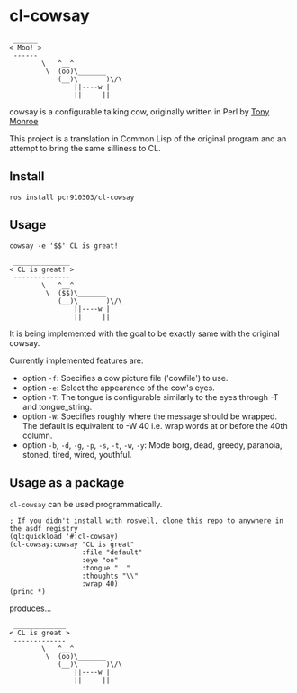 # cl-cowsay

```
 ______
< Moo! >
 ------
        \   ^__^
         \  (oo)\_______
            (__)\       )\/\
                ||----w |
                ||     ||
```

cowsay is a configurable talking cow, originally written in Perl by [Tony Monroe](https://github.com/tnalpgge/rank-amateur-cowsay)

This project is a translation in Common Lisp of the original program and an attempt to bring the same silliness to CL.

## Install

``` shell
ros install pcr910303/cl-cowsay
```

## Usage

``` shell
cowsay -e '$$' CL is great!
```

```
 ______________
< CL is great! >
 --------------
        \   ^__^
         \  ($$)\_______
            (__)\       )\/\
                ||----w |
                ||     ||
```

It is being implemented with the goal to be exactly same with the original cowsay.

Currently implemented features are:

* option `-f`: Specifies a cow picture file ('cowfile') to use.
* option `-e`: Select the appearance of the cow's eyes.
* option `-T`: The tongue is configurable similarly to the eyes through -T and tongue_string.
* option `-W`: Specifies roughly where the message should be wrapped. The default is equivalent to -W 40 i.e. wrap words at or before the 40th column.
* option `-b`, `-d`, `-g`, `-p`, `-s`, `-t`, `-w`, `-y`: Mode borg, dead, greedy, paranoia, stoned, tired, wired, youthful.


## Usage as a package

`cl-cowsay` can be used programmatically.

```
; If you didn't install with roswell, clone this repo to anywhere in the asdf registry
(ql:quickload '#:cl-cowsay)
(cl-cowsay:cowsay "CL is great"
                  :file "default"
                  :eye "oo"
                  :tongue "  "
                  :thoughts "\\"
                  :wrap 40)
(princ *)
```

produces...

```
 _____________
< CL is great >
 -------------
        \   ^__^
         \  (oo)\_______
            (__)\       )\/\
                ||----w |
                ||     ||
```

